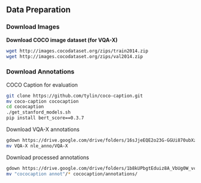 ## Data Preparation

### Download Images 

**Download COCO image dataset (for VQA-X)**

~~~bash
wget http://images.cocodataset.org/zips/train2014.zip
wget http://images.cocodataset.org/zips/val2014.zip
~~~

### Download Annotations

COCO Caption for evaluation

~~~bash
git clone https://github.com/tylin/coco-caption.git
mv coco-caption cococaption
cd cococaption
./get_stanford_models.sh
pip install bert_score==0.3.7
~~~

Download VQA-X annotations

~~~bash
gdown https://drive.google.com/drive/folders/16sJjeEQE2o23G-GGUi870ubXzJjdRDua --folder
mv VQA-X nle_anno/VQA-X
~~~

Download processed annotations

~~~bash
gdown https://drive.google.com/drive/folders/1b8kUPbgtEduiz8A_VbUg0W_vca7PyXsZ --folder
mv "cococaption annot"/* cococaption/annotations/ 
~~~

